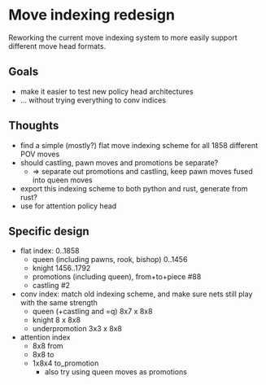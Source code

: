 # Move indexing redesign

Reworking the current move indexing system to more easily support different move head formats.

## Goals

* make it easier to test new policy head architectures
* ... without trying everything to conv indices

## Thoughts

* find a simple (mostly?) flat move indexing scheme for all 1858 different POV moves 
* should castling, pawn moves and promotions be separate?
  * => separate out promotions and castling, keep pawn moves fused into queen moves
* export this indexing scheme to both python and rust, generate from rust?
* use for attention policy head

## Specific design

* flat index: 0..1858
  * queen (including pawns, rook, bishop) 0..1456
  * knight 1456..1792
  * promotions (including queen), from+to+piece #88
  * castling #2
* conv index: match old indexing scheme, and make sure nets still play with the same strength
  * queen (+castling and =q) 8x7 x 8x8
  * knight 8 x 8x8
  * underpromotion 3x3 x 8x8
* attention index
  * 8x8 from
  * 8x8 to 
  * 1x8x4 to_promotion 
    * also try using queen moves as promotions

